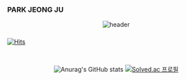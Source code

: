 ### PARK JEONG JU
<div align="center">
  
  ![header](https://capsule-render.vercel.app/api?type=waving&color=timeGradient&text=Jeongju's%20GitHub%20👋&animation=twinkling&fontSize=50&fontAlignY=40&fontAlign=70&height=250)
  
</div>

###

[![Hits](https://hits.seeyoufarm.com/api/count/incr/badge.svg?url=https%3A%2F%2Fgithub.com%2Fpresto98%2Fhit-counter&count_bg=%2398351D&title_bg=%23000000&icon=github.svg&icon_color=%23FFFFFF&title=GITHUB&edge_flat=false)](https://hits.seeyoufarm.com)

<br>

<div align="center">
  
  ![Anurag's GitHub stats](https://github-readme-stats.vercel.app/api?username=presto98&show_icons=true&theme=aura_dark)
  [![Solved.ac
  프로필](http://mazassumnida.wtf/api/v2/generate_badge?boj=presto98)](https://solved.ac/presto98)
  
 </div>
 
 #

